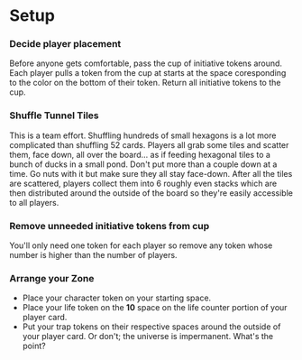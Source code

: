# Setup

### Decide player placement

Before anyone gets comfortable, pass the cup of initiative tokens around. Each player pulls a token from the cup at starts at the space coresponding to the color on the bottom of their token. Return all initiative tokens to the cup.

### Shuffle Tunnel Tiles

This is a team effort. Shuffling hundreds of small hexagons is a lot more complicated than shuffling 52 cards. Players all grab some tiles and scatter them, face down, all over the board... as if feeding hexagonal tiles to a bunch of ducks in a small pond. Don't put more than a couple down at a time. Go nuts with it but make sure they all stay face-down. After all the tiles are scattered, players collect them into 6 roughly even stacks which are then distributed around the outside of the board so they're easily accessible to all players.

### Remove unneeded initiative tokens from cup

You'll only need one token for each player so remove any token whose number is higher than the number of players.

### Arrange your Zone

- Place your character token on your starting space.
- Place your life token on the **10** space on the life counter portion of your player card.
- Put your trap tokens on their respective spaces around the outside of your player card. Or don't; the universe is impermanent. What's the point?
